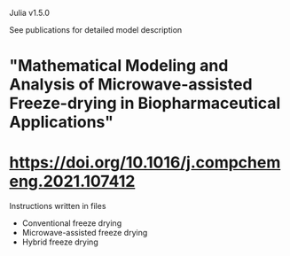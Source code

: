 Julia v1.5.0

See publications for detailed model description
# "Mathematical Modeling and Analysis of Microwave-assisted Freeze-drying in Biopharmaceutical Applications"
# https://doi.org/10.1016/j.compchemeng.2021.107412

Instructions written in files
 - Conventional freeze drying
 - Microwave-assisted freeze drying
 - Hybrid freeze drying
